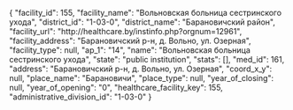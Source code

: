 {
    "facility_id": 155,
    "facility_name": "Вольновская больница сестринского ухода",
    "district_id": "1-03-0",
    "district_name": "Барановичский район",
    "facility_url": "http:\/\/healthcare.by\/instinfo.php?orgnum=12961",
    "facility_address": "Барановичский р-н, д. Вольно, ул. Озерная",
    "facility_type": null,
    "ap_1": "14",
    "name": "Вольновская больница сестринского ухода",
    "state": "public institution",
    "stats": [],
    "med_id": 161,
    "address": "Барановичский р-н, д. Вольно, ул. Озерная",
    "coord_x_y": null,
    "place_name": "Барановичи",
    "place_type": null,
    "year_of_closing": null,
    "year_of_opening": "0",
    "healthcare_facility_key": 155,
    "administrative_division_id": "1-03-0"
}